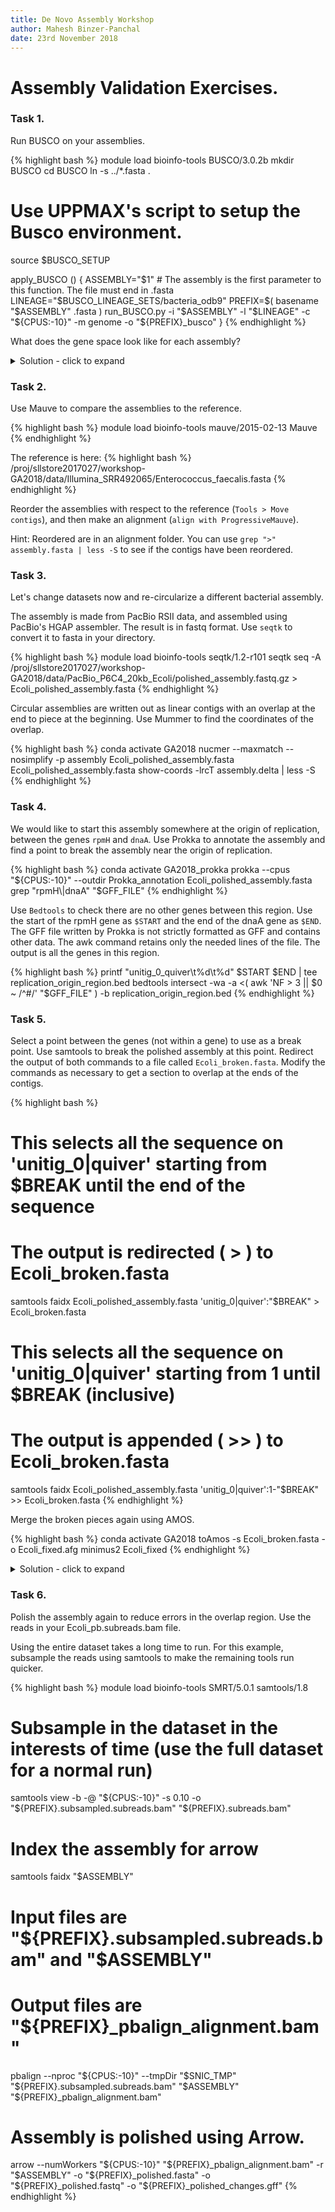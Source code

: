 ```yaml
---
title: De Novo Assembly Workshop
author: Mahesh Binzer-Panchal
date: 23rd November 2018
---
```

# Assembly Validation Exercises.

### Task 1.

Run BUSCO on your assemblies.

{% highlight bash %}
module load bioinfo-tools BUSCO/3.0.2b
mkdir BUSCO
cd BUSCO
ln -s ../*.fasta .
# Use UPPMAX's script to setup the Busco environment.
source $BUSCO_SETUP

apply_BUSCO () {
	ASSEMBLY="$1" # The assembly is the first parameter to this function. The file must end in .fasta
	LINEAGE="$BUSCO_LINEAGE_SETS/bacteria_odb9"
	PREFIX=$( basename "$ASSEMBLY" .fasta )
	run_BUSCO.py -i "$ASSEMBLY" -l "$LINEAGE" -c "${CPUS:-10}" -m genome -o "${PREFIX}_busco"
}
{% endhighlight %}

What does the gene space look like for each assembly?

<details>
<summary> Solution - click to expand </summary>

{% highlight bash %}
::::::::::::::
run_abyss_k35_cleaned_busco/short_summary_abyss_k35_cleaned_busco.txt
::::::::::::::
	C:97.3%[S:48.0%,D:49.3%],F:0.0%,M:2.7%,n:148

	144	Complete BUSCOs (C)
	71	Complete and single-copy BUSCOs (S)
	73	Complete and duplicated BUSCOs (D)
	0	Fragmented BUSCOs (F)
	4	Missing BUSCOs (M)
	148	Total BUSCO groups searched
::::::::::::::
run_masurca_cleaned_busco/short_summary_masurca_cleaned_busco.txt
::::::::::::::
	C:93.9%[S:50.0%,D:43.9%],F:0.0%,M:6.1%,n:148

	139	Complete BUSCOs (C)
	74	Complete and single-copy BUSCOs (S)
	65	Complete and duplicated BUSCOs (D)
	0	Fragmented BUSCOs (F)
	9	Missing BUSCOs (M)
	148	Total BUSCO groups searched
::::::::::::::
run_shovill_full_megahit_busco/short_summary_shovill_full_megahit_busco.txt
::::::::::::::
	C:0.0%[S:0.0%,D:0.0%],F:0.0%,M:100.0%,n:148

	0	Complete BUSCOs (C)
	0	Complete and single-copy BUSCOs (S)
	0	Complete and duplicated BUSCOs (D)
	0	Fragmented BUSCOs (F)
	148	Missing BUSCOs (M)
	148	Total BUSCO groups searched
::::::::::::::
run_spades_k21-127_cleaned_busco/short_summary_spades_k21-127_cleaned_busco.txt
::::::::::::::
	C:98.6%[S:35.1%,D:63.5%],F:0.0%,M:1.4%,n:148

	146	Complete BUSCOs (C)
	52	Complete and single-copy BUSCOs (S)
	94	Complete and duplicated BUSCOs (D)
	0	Fragmented BUSCOs (F)
	2	Missing BUSCOs (M)
	148	Total BUSCO groups searched
::::::::::::::
run_spades_k21-127_full_busco/short_summary_spades_k21-127_full_busco.txt
::::::::::::::
	C:99.3%[S:13.5%,D:85.8%],F:0.0%,M:0.7%,n:148

	147	Complete BUSCOs (C)
	20	Complete and single-copy BUSCOs (S)
	127	Complete and duplicated BUSCOs (D)
	0	Fragmented BUSCOs (F)
	1	Missing BUSCOs (M)
	148	Total BUSCO groups searched
::::::::::::::
run_spades_k21-127_normalized_busco/short_summary_spades_k21-127_normalized_busco.txt
::::::::::::::
	C:99.3%[S:14.2%,D:85.1%],F:0.0%,M:0.7%,n:148

	147	Complete BUSCOs (C)
	21	Complete and single-copy BUSCOs (S)
	126	Complete and duplicated BUSCOs (D)
	0	Fragmented BUSCOs (F)
	1	Missing BUSCOs (M)
	148	Total BUSCO groups searched
::::::::::::::
run_spades_k21-55_cleaned_busco/short_summary_spades_k21-55_cleaned_busco.txt
::::::::::::::
	C:98.7%[S:36.5%,D:62.2%],F:0.0%,M:1.3%,n:148

	146	Complete BUSCOs (C)
	54	Complete and single-copy BUSCOs (S)
	92	Complete and duplicated BUSCOs (D)
	0	Fragmented BUSCOs (F)
	2	Missing BUSCOs (M)
	148	Total BUSCO groups searched
::::::::::::::
run_spades_k21-55_full_busco/short_summary_spades_k21-55_full_busco.txt
::::::::::::::
	C:99.4%[S:12.2%,D:87.2%],F:0.0%,M:0.6%,n:148

	147	Complete BUSCOs (C)
	18	Complete and single-copy BUSCOs (S)
	129	Complete and duplicated BUSCOs (D)
	0	Fragmented BUSCOs (F)
	1	Missing BUSCOs (M)
	148	Total BUSCO groups searched
::::::::::::::
run_spades_k21-55_normalized_busco/short_summary_spades_k21-55_normalized_busco.txt
::::::::::::::
	C:99.3%[S:14.2%,D:85.1%],F:0.0%,M:0.7%,n:148

	147	Complete BUSCOs (C)
	21	Complete and single-copy BUSCOs (S)
	126	Complete and duplicated BUSCOs (D)
	0	Fragmented BUSCOs (F)
	1	Missing BUSCOs (M)
	148	Total BUSCO groups searched

{% endhighlight %}

</details>

### Task 2.

Use Mauve to compare the assemblies to the reference.

{% highlight bash %}
module load bioinfo-tools mauve/2015-02-13
Mauve
{% endhighlight %}

The reference is here:
{% highlight bash %}
/proj/sllstore2017027/workshop-GA2018/data/Illumina_SRR492065/Enterococcus_faecalis.fasta
{% endhighlight %}

Reorder the assemblies with respect to the reference (`Tools > Move contigs`), and then make an alignment (`align with ProgressiveMauve`).

Hint: Reordered are in an alignment folder. You can use `grep ">" assembly.fasta | less -S` to see if the contigs have been reordered.

### Task 3.

Let's change datasets now and re-circularize a different bacterial assembly.

The assembly is made from PacBio RSII data, and assembled using PacBio's HGAP assembler. The result is in fastq format.
Use `seqtk` to convert it to fasta in your directory.

{% highlight bash %}
module load bioinfo-tools seqtk/1.2-r101
seqtk seq -A /proj/sllstore2017027/workshop-GA2018/data/PacBio_P6C4_20kb_Ecoli/polished_assembly.fastq.gz > Ecoli_polished_assembly.fasta
{% endhighlight %}

Circular assemblies are written out as linear contigs with an overlap at the end to piece at the beginning.
Use Mummer to find the coordinates of the overlap.

{% highlight bash %}
conda activate GA2018
nucmer --maxmatch --nosimplify -p assembly Ecoli_polished_assembly.fasta Ecoli_polished_assembly.fasta
show-coords -lrcT assembly.delta | less -S
{% endhighlight %}

### Task 4.

We would like to start this assembly somewhere at the origin of replication, between the genes `rpmH` and `dnaA`.
Use Prokka to annotate the assembly and find a point to break the assembly near the origin of replication.

{% highlight bash %}
conda activate GA2018_prokka
prokka --cpus "${CPUS:-10}" --outdir Prokka_annotation Ecoli_polished_assembly.fasta
grep "rpmH\|dnaA" "$GFF_FILE"
{% endhighlight %}

Use `Bedtools` to check there are no other genes between this region. Use the start of the rpmH gene as `$START`
and the end of the dnaA gene as `$END`. The GFF file written by Prokka is not
strictly formatted as GFF and contains other data. The awk command retains only the needed lines of the file.
The output is all the genes in this region.

{% highlight bash %}
printf "unitig_0_quiver\t%d\t%d" $START $END | tee replication_origin_region.bed
bedtools intersect -wa -a <( awk 'NF > 3 || $0 ~ /^#/' "$GFF_FILE" ) -b replication_origin_region.bed
{% endhighlight %}

### Task 5.

Select a point between the genes (not within a gene) to use as a break point.
Use samtools to break the polished assembly at this point. Redirect the output
of both commands to a file called `Ecoli_broken.fasta`. Modify the commands
as necessary to get a section to overlap at the ends of the contigs.

{% highlight bash %}
# This selects all the sequence on 'unitig_0|quiver' starting from $BREAK until the end of the sequence
# The output is redirected ( > ) to Ecoli_broken.fasta
samtools faidx Ecoli_polished_assembly.fasta 'unitig_0|quiver':"$BREAK" > Ecoli_broken.fasta
# This selects all the sequence on 'unitig_0|quiver' starting from 1 until $BREAK (inclusive)
# The output is appended ( >> ) to Ecoli_broken.fasta
samtools faidx Ecoli_polished_assembly.fasta 'unitig_0|quiver':1-"$BREAK" >> Ecoli_broken.fasta
{% endhighlight %}

Merge the broken pieces again using AMOS.

{% highlight bash %}
conda activate GA2018
toAmos -s Ecoli_broken.fasta -o Ecoli_fixed.afg
minimus2 Ecoli_fixed
{% endhighlight %}

<details>
<summary> Solution - click to expand </summary>

The overlap shown in the previous task was near the end (4642500-4660550), but not up to it (4681865).
In order to make a successful reassembly on the overlap we need to trim out the part on the end that
does not overlap, by not including it in the selection.

{% highlight bash %}
samtools faidx Ecoli_polished_assembly.fasta 'unitig_0|quiver':1985200-4660550 > Ecoli_broken.fasta
samtools faidx Ecoli_polished_assembly.fasta 'unitig_0|quiver':1-1985200 >> Ecoli_broken.fasta
toAmos -s Ecoli_broken.fasta -o Ecoli_fixed.afg
minimus2 Ecoli_fixed
{% endhighlight %}

</details>

### Task 6.

Polish the assembly again to reduce errors in the overlap region. Use the reads in your Ecoli_pb.subreads.bam file.

Using the entire dataset takes a long time to run. For this example, subsample the reads using samtools to make the remaining
tools run quicker.

{% highlight bash %}
module load bioinfo-tools SMRT/5.0.1 samtools/1.8

# Subsample in the dataset in the interests of time (use the full dataset for a normal run)
samtools view -b -@ "${CPUS:-10}" -s 0.10 -o "${PREFIX}.subsampled.subreads.bam" "${PREFIX}.subreads.bam"

# Index the assembly for arrow
samtools faidx "$ASSEMBLY"

# Input files are "${PREFIX}.subsampled.subreads.bam" and "$ASSEMBLY"
# Output files are "${PREFIX}_pbalign_alignment.bam"
pbalign --nproc "${CPUS:-10}" --tmpDir "$SNIC_TMP" "${PREFIX}.subsampled.subreads.bam" "$ASSEMBLY" "${PREFIX}_pbalign_alignment.bam"

# Assembly is polished using Arrow.
arrow --numWorkers "${CPUS:-10}" "${PREFIX}_pbalign_alignment.bam" -r "$ASSEMBLY" -o "${PREFIX}_polished.fasta" -o "${PREFIX}_polished.fastq" -o "${PREFIX}_polished_changes.gff"
{% endhighlight %}
